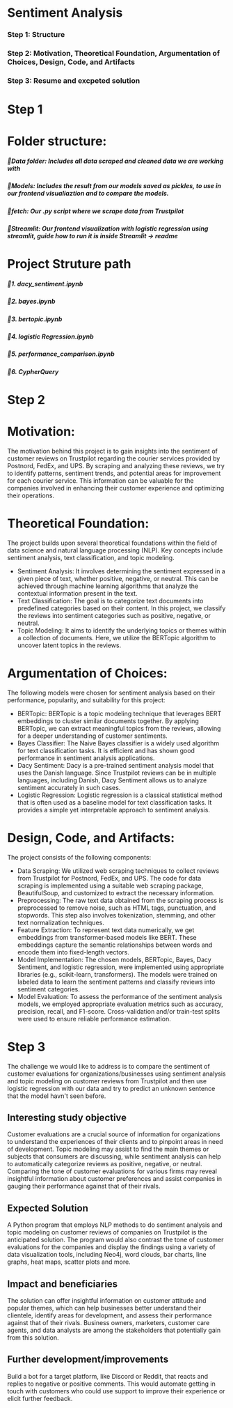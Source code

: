 # Sentiment Analysis
### Step 1: Structure
### Step 2: Motivation, Theoretical Foundation, Argumentation of Choices, Design, Code, and Artifacts
### Step 3: Resume and excpeted solution


# Step 1
# Folder structure:
##### 📁Data folder: Includes all data scraped and cleaned data we are working with
##### 📁Models: Includes the result from our models saved as pickles, to use in our frontend visualiaztion and to compare the models.
##### 📁fetch: Our .py script where we scrape data from Trustpilot
##### 📁Streamlit: Our frontend visualization with logistic regression using streamlit, guide how to run it is inside Streamlit -> readme

# Project Struture path
##### 📑1. dacy_sentiment.ipynb
##### 📑2. bayes.ipynb
##### 📑3. bertopic.ipynb
##### 📑4. logistic Regression.ipynb
##### 📑5. performance_comparison.ipynb
##### 📑6. CypherQuery

# Step 2
# Motivation:
The motivation behind this  project is to gain insights into the sentiment of customer reviews on Trustpilot regarding the courier services provided by Postnord, FedEx, and UPS. By scraping and analyzing these reviews, we try to identify patterns, sentiment trends, and potential areas for improvement for each courier service. This information can be valuable for the companies involved in enhancing their customer experience and optimizing their operations.

# Theoretical Foundation:

The project builds upon several theoretical foundations within the field of data science and natural language processing (NLP). Key concepts include sentiment analysis, text classification, and topic modeling.
- Sentiment Analysis: It involves determining the sentiment expressed in a given piece of text, whether positive, negative, or neutral. This can be achieved through machine learning algorithms that analyze the contextual information present in the text.
- Text Classification: The goal is to categorize text documents into predefined categories based on their content. In this project, we classify the reviews into sentiment categories such as positive, negative, or neutral.
- Topic Modeling: It aims to identify the underlying topics or themes within a collection of documents. Here, we utilize the BERTopic algorithm to uncover latent topics in the reviews.

# Argumentation of Choices:

The following models were chosen for sentiment analysis based on their performance, popularity, and suitability for this project:
- BERTopic: BERTopic is a topic modeling technique that leverages BERT embeddings to cluster similar documents together. By applying BERTopic, we can extract meaningful topics from the reviews, allowing for a deeper understanding of customer sentiments.
- Bayes Classifier: The Naive Bayes classifier is a widely used algorithm for text classification tasks. It is efficient and has shown good performance in sentiment analysis applications.
- Dacy Sentiment: Dacy is a pre-trained sentiment analysis model that uses the Danish language. Since Trustpilot reviews can be in multiple languages, including Danish, Dacy Sentiment allows us to analyze sentiment accurately in such cases.
- Logistic Regression: Logistic regression is a classical statistical method that is often used as a baseline model for text classification tasks. It provides a simple yet interpretable approach to sentiment analysis.

# Design, Code, and Artifacts:

The project consists of the following components:
- Data Scraping: We utilized web scraping techniques to collect reviews from Trustpilot for Postnord, FedEx, and UPS. The code for data scraping is implemented using a suitable web scraping package, BeautifulSoup, and customized to extract the necessary information.
- Preprocessing: The raw text data obtained from the scraping process is preprocessed to remove noise, such as HTML tags, punctuation, and stopwords. This step also involves tokenization, stemming, and other text normalization techniques.
- Feature Extraction: To represent text data numerically, we get embeddings from transformer-based models like BERT. These embeddings capture the semantic relationships between words and encode them into fixed-length vectors.
- Model Implementation: The chosen models, BERTopic, Bayes, Dacy Sentiment, and logistic regression, were implemented using appropriate libraries (e.g., scikit-learn, transformers). The models were trained on labeled data to learn the sentiment patterns and classify reviews into sentiment categories.
- Model Evaluation: To assess the performance of the sentiment analysis models, we employed appropriate evaluation metrics such as accuracy, precision, recall, and F1-score. Cross-validation and/or train-test splits were used to ensure reliable performance estimation.


# Step 3
The challenge we would like to address is to compare the sentiment of customer evaluations for organizations/businesses using sentiment analysis and topic modeling on customer reviews from Trustpilot and then use logistic regression with our data and try to predict an unknown sentence that the model havn't seen before.

## Interesting study objective
Customer evaluations are a crucial source of information for organizations to understand the experiences of their clients and to pinpoint areas in need of development. Topic modeling may assist to find the main themes or subjects that consumers are discussing, while sentiment analysis can help to automatically categorize reviews as positive, negative, or neutral. Comparing the tone of customer evaluations for various firms may reveal insightful information about customer preferences and assist companies in gauging their performance against that of their rivals. 

## Expected Solution
A Python program that employs NLP methods to do sentiment analysis and topic modeling on customer reviews of companies on Trustpilot is the anticipated solution. The program would also contrast the tone of customer evaluations for the companies and display the findings using a variety of data visualization tools, including Neo4j, word clouds, bar charts, line graphs, heat maps, scatter plots and more.

## Impact and beneficiaries
The solution can offer insightful information on customer attitude and popular themes, which can help businesses better understand their clientele, identify areas for development, and assess their performance against that of their rivals. Business owners, marketers, customer care agents, and data analysts are among the stakeholders that potentially gain from this solution.

## Further development/improvements 
Build a bot for a target platform, like Discord or Reddit, that reacts and replies to negative or positive comments. This would automate getting in touch with customers who could use support to improve their experience or elicit further feedback.



